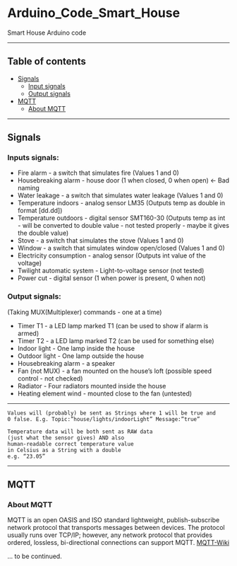 # Arduino_Code_Smart_House
Smart House Arduino code

---
## Table of contents

- [Signals](#signals)
  * [Input signals](#input-signals:)
  * [Output signals](#output-signals:)
- [MQTT](#mqtt)
  * [About MQTT](#about-mqtt)
---

## Signals

### Inputs signals:

* Fire alarm - a switch that simulates fire (Values 1 and 0)
* Housebreaking alarm - house door (1 when closed, 0 when open) ← Bad naming
* Water leakage - a switch that simulates water leakage (Values 1 and 0)
* Temperature indoors - analog sensor LM35 (Outputs temp as double in format [dd.dd])
* Temperature outdoors - digital sensor SMT160-30 
(Outputs temp as int - will be converted to double value - not tested properly - maybe it gives the double value)
* Stove - a switch that simulates the stove (Values 1 and 0)
* Window - a switch that simulates window open/closed (Values 1 and 0)
* Electricity consumption - analog sensor (Outputs int value of the voltage)
* Twilight automatic system - Light-to-voltage sensor (not tested)
* Power cut - digital sensor (1 when power is present, 0 when not)

### Output signals:

(Taking MUX(Multiplexer) commands - one at a time)

* Timer T1 - a LED lamp marked T1 (can be used to show if alarm is armed)
* Timer T2 - a LED lamp marked T2 (can be used for something else)
* Indoor light - One lamp inside the house
* Outdoor light - One lamp outside the house
* Housebreaking alarm - a speaker
* Fan (not MUX) - a fan mounted on the house’s loft (possible speed 
control - not checked)
* Radiator - Four radiators mounted inside the house
* Heating element wind - mounted close to the fan (untested)

---
``` 
Values will (probably) be sent as Strings where 1 will be true and 
0 false. E.g. Topic:”house/lights/indoorLight” Message:”true”
```

``` 
Temperature data will be both sent as RAW data 
(just what the sensor gives) AND also 
human-readable correct temperature value 
in Celsius as a String with a double 
e.g. “23.05”
```

---

## MQTT

### About MQTT

MQTT is an open OASIS and ISO standard lightweight, publish-subscribe network protocol 
that transports messages between devices. The protocol usually runs over TCP/IP; 
however, any network protocol that provides ordered, lossless, bi-directional 
connections can support MQTT. [MQTT-Wiki](https://en.wikipedia.org/wiki/MQTT)


... to be continued.

